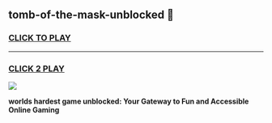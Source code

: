 
## tomb-of-the-mask-unblocked 👋
<h3>
<a href="https://premium.freeplayer.one?title=tomb-of-the-mask-unblocked&ref=14F">CLICK TO PLAY</a></h3>
<hr>

<h3>
<a href="https://premium.freeplayer.one?title=tomb-of-the-mask-unblocked&ref=14F">CLICK 2 PLAY</a>
  
</h3>

<a href="https://premium.freeplayer.one?title=tomb-of-the-mask-unblocked&ref=12F/"><img src="https://clearcache.store/games.png"></a>


**worlds hardest game unblocked: Your Gateway to Fun and Accessible Online Gaming**
